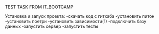TEST TASK FROM IT_BOOTCAMP

Установка и запуск проекта:
-скачать код с гитхаба
-установить питон
-установить поетри
-установить зависимости(1)
-подключить базу данных
-запустить сервер
-запустить тесты